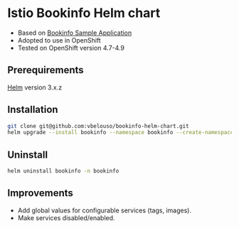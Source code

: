 # Istio Bookinfo Helm chart

- Based on [Bookinfo Sample Application](https://github.com/istio/istio/tree/master/samples/bookinfo)
- Adopted to use in OpenShift
- Tested on OpenShift version 4.7-4.9

## Prerequirements

[Helm](https://github.com/helm/helm/releases) version 3.x.z

## Installation

```bash
git clone git@github.com:vbelouso/bookinfo-helm-chart.git
helm upgrade --install bookinfo --namespace bookinfo --create-namespace bookinfo-helm-chart/bookinfo/
```

## Uninstall

```bash
helm uninstall bookinfo -n bookinfo
```

## Improvements

- Add global values for configurable services (tags, images).
- Make services disabled/enabled.
